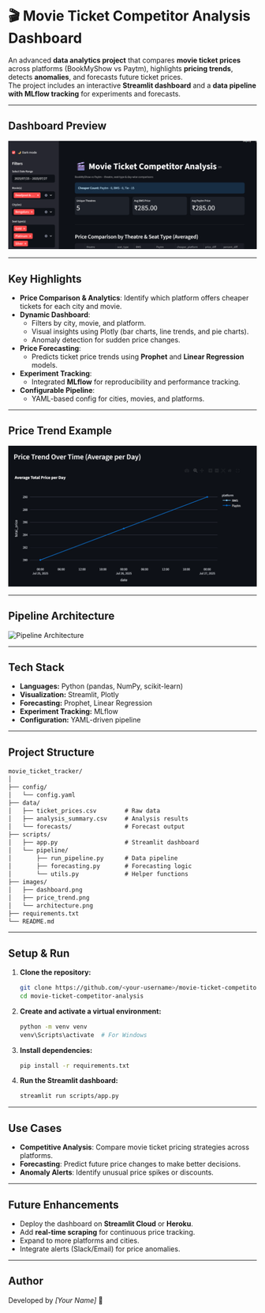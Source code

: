 # 🎬 Movie Ticket Competitor Analysis Dashboard

An advanced **data analytics project** that compares **movie ticket prices** across platforms (BookMyShow vs Paytm), highlights **pricing trends**, detects **anomalies**, and forecasts future ticket prices.  
The project includes an interactive **Streamlit dashboard** and a **data pipeline with MLflow tracking** for experiments and forecasts.

---

## **Dashboard Preview**
![Dashboard](images/dashboard.png)

---

## **Key Highlights**
- **Price Comparison & Analytics**: Identify which platform offers cheaper tickets for each city and movie.
- **Dynamic Dashboard**:
  - Filters by city, movie, and platform.
  - Visual insights using Plotly (bar charts, line trends, and pie charts).
  - Anomaly detection for sudden price changes.
- **Price Forecasting**:
  - Predicts ticket price trends using **Prophet** and **Linear Regression** models.
- **Experiment Tracking**:
  - Integrated **MLflow** for reproducibility and performance tracking.
- **Configurable Pipeline**:
  - YAML-based config for cities, movies, and platforms.

---

## **Price Trend Example**
![Price Trend](images/price_trend.png)

---

## **Pipeline Architecture**
![Pipeline Architecture](images/architecture.png)

---

## **Tech Stack**
- **Languages:** Python (pandas, NumPy, scikit-learn)
- **Visualization:** Streamlit, Plotly
- **Forecasting:** Prophet, Linear Regression
- **Experiment Tracking:** MLflow
- **Configuration:** YAML-driven pipeline

---

## **Project Structure**
```
movie_ticket_tracker/
│
├── config/
│   └── config.yaml
├── data/
│   ├── ticket_prices.csv        # Raw data
│   ├── analysis_summary.csv     # Analysis results
│   └── forecasts/               # Forecast output
├── scripts/
│   ├── app.py                   # Streamlit dashboard
│   └── pipeline/
│       ├── run_pipeline.py      # Data pipeline
│       ├── forecasting.py       # Forecasting logic
│       └── utils.py             # Helper functions
├── images/
│   ├── dashboard.png
│   ├── price_trend.png
│   └── architecture.png
├── requirements.txt
└── README.md
```

---

## **Setup & Run**
1. **Clone the repository:**
   ```bash
   git clone https://github.com/<your-username>/movie-ticket-competitor-analysis.git
   cd movie-ticket-competitor-analysis
   ```

2. **Create and activate a virtual environment:**
   ```bash
   python -m venv venv
   venv\Scripts\activate  # For Windows
   ```

3. **Install dependencies:**
   ```bash
   pip install -r requirements.txt
   ```

4. **Run the Streamlit dashboard:**
   ```bash
   streamlit run scripts/app.py
   ```

---

## **Use Cases**
- **Competitive Analysis**: Compare movie ticket pricing strategies across platforms.
- **Forecasting**: Predict future price changes to make better decisions.
- **Anomaly Alerts**: Identify unusual price spikes or discounts.

---

## **Future Enhancements**
- Deploy the dashboard on **Streamlit Cloud** or **Heroku**.
- Add **real-time scraping** for continuous price tracking.
- Expand to more platforms and cities.
- Integrate alerts (Slack/Email) for price anomalies.

---

## **Author**
Developed by *[Your Name]* 🚀

